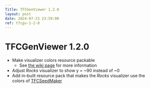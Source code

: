 ```yaml
---
Title: TFCGenViewer 1.2.0
layout: post
date: 2024-07-23 23:59:00
ref: tfcgv-1-2-0
---
```


# TFCGenViewer 1.2.0

- Make visualizer colors resource packable
    - See [the wiki page](/tfcgv/1.20.1/customization) for more information
- Adjust *Rocks* visualizer to show y = ~90 instead of ~0
- Add in-built resource pack that makes the *Rocks* visualizer use the colors of [TFCSeedMaker](https://github.com/dries007/TFCSeedMaker/tree/master)
